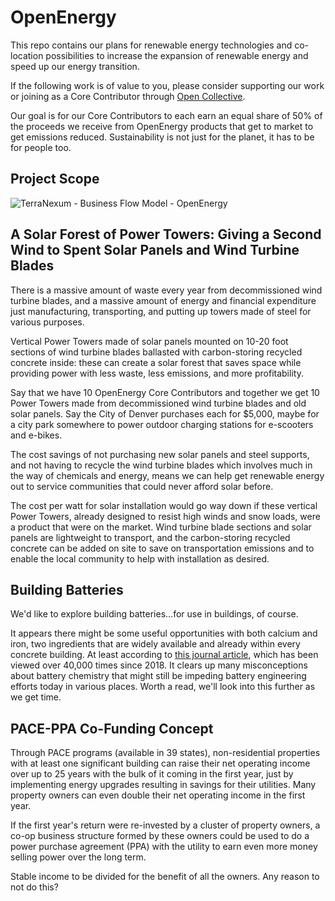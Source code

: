 # OpenEnergy
This repo contains our plans for renewable energy technologies and co-location possibilities to increase the expansion of renewable energy and speed up our energy transition.

If the following work is of value to you, please consider supporting our work or joining as a Core Contributor through [Open Collective](https://opencollective.com/terranexum/projects/openenergy). 

Our goal is for our Core Contributors to each earn an equal share of 50% of the proceeds we receive from OpenEnergy products that get to market to get emissions reduced. Sustainability is not just for the planet, it has to be for people too.

## Project Scope
![TerraNexum - Business Flow Model - OpenEnergy](https://github.com/terranexum/OpenEnergy/assets/20586685/f19da2d2-a8ed-4ebc-a88f-1ed1f16949c7)

## A Solar Forest of Power Towers: Giving a Second Wind to Spent Solar Panels and Wind Turbine Blades

There is a massive amount of waste every year from decommissioned wind turbine blades, and a massive amount of energy and financial expenditure just manufacturing, transporting, and putting up towers made of steel for various purposes.

Vertical Power Towers made of solar panels mounted on 10-20 foot sections of wind turbine blades ballasted with carbon-storing recycled concrete inside: these can create a solar forest that saves space while providing power with less waste, less emissions, and more profitability.

Say that we have 10 OpenEnergy Core Contributors and together we get 10 Power Towers made from decommissioned wind turbine blades and old solar panels. Say the City of Denver purchases each for $5,000, maybe for a city park somewhere to power outdoor charging stations for e-scooters and e-bikes. 

The cost savings of not purchasing new solar panels and steel supports, and not having to recycle the wind turbine blades which involves much in the way of chemicals and energy, means we can help get renewable energy out to service communities that could never afford solar before. 

The cost per watt for solar installation would go way down if these vertical Power Towers, already designed to resist high winds and snow loads, were a product that were on the market. Wind turbine blade sections and solar panels are lightweight to transport, and the carbon-storing recycled concrete can be added on site to save on transportation emissions and to enable the local community to help with installation as desired.

## Building Batteries

We'd like to explore building batteries...for use in buildings, of course. 

It appears there might be some useful opportunities with both calcium and iron, two ingredients that are widely available and already within every concrete building. At least according to [this journal article](https://pubs.acs.org/doi/10.1021/acs.jchemed.8b00479), which has been viewed over 40,000 times since 2018. It clears up many misconceptions about battery chemistry that might still be impeding battery engineering efforts today in various places. Worth a read, we'll look into this further as we get time.

## PACE-PPA Co-Funding Concept

Through PACE programs (available in 39 states), non-residential properties with at least one significant building can raise their net operating income over up to 25 years with the bulk of it coming in the first year, just by implementing energy upgrades resulting in savings for their utilities. Many property owners can even double their net operating income in the first year. 

If the first year's return were re-invested by a cluster of property owners, a co-op business structure formed by these owners could be used to do a power purchase agreement (PPA) with the utility to earn even more money selling power over the long term. 

Stable income to be divided for the benefit of all the owners. Any reason to not do this?
